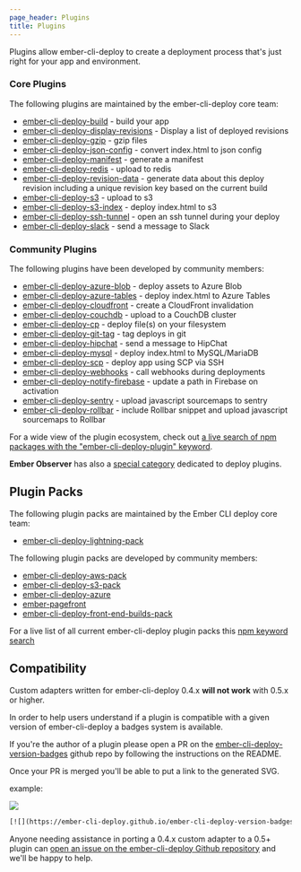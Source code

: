 ```yaml
---
page_header: Plugins
title: Plugins
---
```


Plugins allow ember-cli-deploy to create a deployment process that's just right for your app and environment.

### Core Plugins

The following plugins are maintained by the ember-cli-deploy core team:

  - [ember-cli-deploy-build](https://github.com/ember-cli-deploy/ember-cli-deploy-build) - build your app
  - [ember-cli-deploy-display-revisions](https://github.com/ember-cli-deploy/ember-cli-deploy-display-revisions) - Display a list of deployed revisions
  - [ember-cli-deploy-gzip](https://github.com/ember-cli-deploy/ember-cli-deploy-gzip) - gzip files
  - [ember-cli-deploy-json-config](https://github.com/ember-cli-deploy/ember-cli-deploy-json-config) - convert index.html to json config
  - [ember-cli-deploy-manifest](https://github.com/ember-cli-deploy/ember-cli-deploy-manifest) - generate a manifest
  - [ember-cli-deploy-redis](https://github.com/ember-cli-deploy/ember-cli-deploy-redis) - upload to redis
  - [ember-cli-deploy-revision-data](https://github.com/ember-cli-deploy/ember-cli-deploy-revision-data) - generate data about this deploy revision including a unique revision key based on the current build
  - [ember-cli-deploy-s3](https://github.com/ember-cli-deploy/ember-cli-deploy-s3) - upload to s3
  - [ember-cli-deploy-s3-index](https://github.com/ember-cli-deploy/ember-cli-deploy-s3-index) - deploy index.html to s3
  - [ember-cli-deploy-ssh-tunnel](https://github.com/ember-cli-deploy/ember-cli-deploy-ssh-tunnel) - open an ssh tunnel during your deploy
  - [ember-cli-deploy-slack](https://github.com/ember-cli-deploy/ember-cli-deploy-slack) - send a message to Slack


### Community Plugins

The following plugins have been developed by community members:

  - [ember-cli-deploy-azure-blob](https://github.com/duizendnegen/ember-cli-deploy-azure-blob) - deploy assets to Azure Blob
  - [ember-cli-deploy-azure-tables](https://github.com/duizendnegen/ember-cli-deploy-azure-tables) - deploy index.html to Azure Tables
  - [ember-cli-deploy-cloudfront](https://github.com/kpfefferle/ember-cli-deploy-cloudfront) - create a CloudFront invalidation
  - [ember-cli-deploy-couchdb](https://github.com/martinic/ember-cli-deploy-couchdb) - upload to a CouchDB cluster
  - [ember-cli-deploy-cp](https://github.com/dschmidt/ember-cli-deploy-cp) - deploy file(s) on your filesystem
  - [ember-cli-deploy-git-tag](https://github.com/minutebase/ember-cli-deploy-git-tag) - tag deploys in git
  - [ember-cli-deploy-hipchat](https://github.com/blimmer/ember-cli-deploy-hipchat) - send a message to HipChat
  - [ember-cli-deploy-mysql](https://github.com/mwpastore/ember-cli-deploy-mysql) - deploy index.html to MySQL/MariaDB
  - [ember-cli-deploy-scp](https://github.com/michaljach/ember-cli-deploy-scp) - deploy app using SCP via SSH
  - [ember-cli-deploy-webhooks](https://github.com/simplabs/ember-cli-deploy-webhooks) - call webhooks during deployments
  - [ember-cli-deploy-notify-firebase](https://github.com/minutebase/ember-cli-deploy-notify-firebase) - update a path in Firebase on activation
  - [ember-cli-deploy-sentry](https://github.com/dschmidt/ember-cli-deploy-sentry) - upload javascript sourcemaps to sentry
  - [ember-cli-deploy-rollbar](https://github.com/netguru/ember-cli-deploy-rollbar) - include Rollbar snippet and upload javascript sourcemaps to Rollbar

For a wide view of the plugin ecosystem, check out [a live search of npm packages with the "ember-cli-deploy-plugin" keyword](https://npmsearch.com/?q=keywords:ember-cli-deploy-plugin).

**Ember Observer** has also a [special category](https://emberobserver.com/categories/ember-cli-deploy-plugins) dedicated to deploy plugins.

## Plugin Packs

The following plugin packs are maintained by the Ember CLI deploy core team:

- [ember-cli-deploy-lightning-pack](https://github.com/ember-cli-deploy/ember-cli-deploy-lightning-pack)

The following plugin packs are developed by community members:

- [ember-cli-deploy-aws-pack](https://github.com/kpfefferle/ember-cli-deploy-aws-pack)
- [ember-cli-deploy-s3-pack](https://github.com/gaurav0/ember-cli-deploy-s3-pack)
- [ember-cli-deploy-azure](https://github.com/duizendnegen/ember-cli-deploy-azure)
- [ember-pagefront](https://github.com/pagefront/ember-pagefront)
- [ember-cli-deploy-front-end-builds-pack](https://github.com/tedconf/ember-cli-deploy-front-end-builds-pack)

For a live list of all current ember-cli-deploy plugin packs this [npm keyword search](https://npmsearch.com/?q=keywords:ember-cli-deploy-plugin-pack)

## Compatibility
Custom adapters written for ember-cli-deploy 0.4.x **will not work** with 0.5.x or higher.

In order to help users understand if a plugin is compatible with a given version of ember-cli-deploy a badges system is available.

If you're the author of a plugin please open a PR on the [ember-cli-deploy-version-badges](https://github.com/ember-cli-deploy/ember-cli-deploy-version-badges) github repo by following the instructions on the README.

Once your PR is merged you'll be able to put a link to the generated SVG.

example:

[![](https://ember-cli-deploy.github.io/ember-cli-deploy-version-badges/plugins/ember-cli-deploy-s3.svg)](http://ember-cli-deploy.github.io/ember-cli-deploy-version-badges/)

```html
[![](https://ember-cli-deploy.github.io/ember-cli-deploy-version-badges/plugins/ember-cli-deploy-s3.svg)](http://ember-cli-deploy.github.io/ember-cli-deploy-version-badges/)
```

Anyone needing assistance in porting a 0.4.x custom adapter to a 0.5+ plugin can [open an issue on the ember-cli-deploy Github repository](https://github.com/ember-cli-deploy/ember-cli-deploy/issues) and we'll be happy to help.
